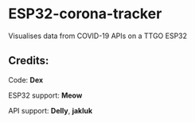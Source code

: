 # ESP32-corona-tracker
Visualises data from COVID-19 APIs on a TTGO ESP32

## Credits:
Code: **Dex**

ESP32 support: **Meow**

API support: **Delly**, **jakluk**
